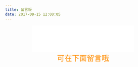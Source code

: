 ```yaml
---
title: 留言板
date: 2017-09-15 12:00:05
---
```

<center>
	<iframe frameborder="no" border="0" marginwidth="0" marginheight="0" width=330 height=86 src="//music.163.com/outchain/player?type=2&id=496870798&auto=1&height=66"></iframe>
</center>

<center><font color=#FF8C00 size=5 face="黑体">可在下面留言哦</font></center>
